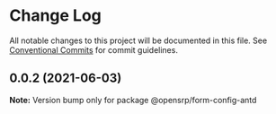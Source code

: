 # Change Log

All notable changes to this project will be documented in this file.
See [Conventional Commits](https://conventionalcommits.org) for commit guidelines.

## 0.0.2 (2021-06-03)

**Note:** Version bump only for package @opensrp/form-config-antd

